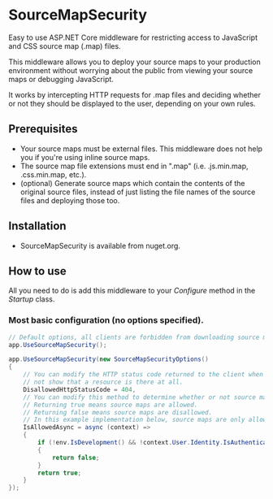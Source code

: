 # SourceMapSecurity
Easy to use ASP.NET Core middleware for restricting access to JavaScript and CSS source map (.map) files.

This middleware allows you to deploy your source maps to your production environment without worrying about the public from viewing your source maps or debugging JavaScript. 

It works by intercepting HTTP requests for .map files and deciding whether or not they should be displayed to the user, depending on your own rules. 

## Prerequisites
- Your source maps must be external files. This middleware does not help you if you're using inline source maps. 
- The source map file extensions must end in ".map" (i.e. .js.min.map, .css.min.map, etc.). 
- (optional) Generate source maps which contain the contents of the original source files, instead of just listing the file names of the source files and deploying those too.

## Installation
- SourceMapSecurity is available from nuget.org. 

## How to use
All you need to do is add this middleware to your *Configure* method in the *Startup* class.

### Most basic configuration (no options specified). 

```csharp
// Default options, all clients are forbidden from downloading source maps and by default receive a 403 status code. 
app.UseSourceMapSecurity();
```

```csharp
app.UseSourceMapSecurity(new SourceMapSecurityOptions()
{
    // You can modify the HTTP status code returned to the client when they don't have access, in case you would rather
    // not show that a resource is there at all. 
    DisallowedHttpStatusCode = 404,
    // You can modify this method to determine whether or not source maps should be returned to the client, based on their HttpContext.
    // Returning true means source maps are allowed. 
    // Returning false means source maps are disallowed. 
    // In this example implementation below, source maps are only allowed if you're logged in, or in the development environment. 
    IsAllowedAsync = async (context) =>
    {
        if (!env.IsDevelopment() && !context.User.Identity.IsAuthenticated)
        {
            return false;
        }
        return true;
    }
}); 
```


